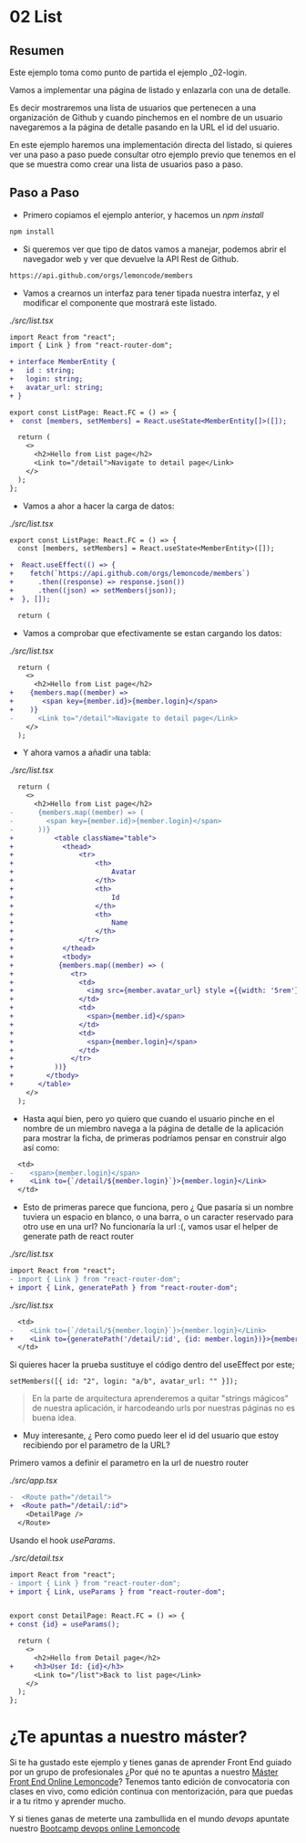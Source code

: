 # 02 List

## Resumen

Este ejemplo toma como punto de partida el ejemplo \_02-login.

Vamos a implementar una página de listado y enlazarla con una de detalle.

Es decir mostraremos una lista de usuarios que pertenecen a una organización
de Github y cuando pinchemos en el nombre de un usuario navegaremos a la
página de detalle pasando en la URL el id del usuario.

En este ejemplo haremos una implementación directa del listado, si
quieres ver una paso a paso puede consultar otro ejemplo previo que tenemos
en el que se muestra como crear una lista de usuarios paso a paso.

## Paso a Paso

- Primero copiamos el ejemplo anterior, y hacemos un _npm install_

```bash
npm install
```

- Si queremos ver que tipo de datos vamos a manejar, podemos abrir el navegador web y ver que devuelve la API Rest de Github.

```bash
https://api.github.com/orgs/lemoncode/members
```

- Vamos a crearnos un interfaz para tener tipada nuestra interfaz,
  y el modificar el componente que mostrará este listado.

_./src/list.tsx_

```diff
import React from "react";
import { Link } from "react-router-dom";

+ interface MemberEntity {
+   id : string;
+   login: string;
+   avatar_url: string;
+ }

export const ListPage: React.FC = () => {
+  const [members, setMembers] = React.useState<MemberEntity[]>([]);

  return (
    <>
      <h2>Hello from List page</h2>
      <Link to="/detail">Navigate to detail page</Link>
    </>
  );
};
```

- Vamos a ahor a hacer la carga de datos:

_./src/list.tsx_

```diff
export const ListPage: React.FC = () => {
  const [members, setMembers] = React.useState<MemberEntity>([]);

+  React.useEffect(() => {
+    fetch(`https://api.github.com/orgs/lemoncode/members`)
+      .then((response) => response.json())
+      .then((json) => setMembers(json));
+  }, []);

  return (
```

- Vamos a comprobar que efectivamente se estan cargando los datos:

_./src/list.tsx_

```diff
  return (
    <>
      <h2>Hello from List page</h2>
+    {members.map((member) =>
+       <span key={member.id}>{member.login}</span>
+    )}
-      <Link to="/detail">Navigate to detail page</Link>
    </>
  );
```

- Y ahora vamos a añadir una tabla:

_./src/list.tsx_

```diff
  return (
    <>
      <h2>Hello from List page</h2>
-      {members.map((member) => (
-        <span key={member.id}>{member.login}</span>
-      ))}
+          <table className="table">
+            <thead>
+                <tr>
+                    <th>
+                        Avatar
+                    </th>
+                    <th>
+                        Id
+                    </th>
+                    <th>
+                        Name
+                    </th>
+                </tr>
+            </thead>
+            <tbody>
+           {members.map((member) => (
+              <tr>
+                <td>
+                  <img src={member.avatar_url} style ={{width: '5rem'}}/>
+                </td>
+                <td>
+                  <span>{member.id}</span>
+                </td>
+                <td>
+                  <span>{member.login}</span>
+                </td>
+              </tr>
+          ))}
+        </tbody>
+      </table>
    </>
  );
```

- Hasta aquí bien, pero yo quiero que cuando el usuario pinche en el nombre de un
  miembro navega a la página de detalle de la aplicación para mostrar la ficha, de
  primeras podríamos pensar en construir algo así como:

```diff
  <td>
-    <span>{member.login}</span>
+    <Link to={`/detail/${member.login}`}>{member.login}</Link>
  </td>
```

- Esto de primeras parece que funciona, pero ¿ Que pasaría si un nombre tuviera
  un espacio en blanco, o una barra, o un caracter reservado para otro use en una
  url? No funcionaría la url :(, vamos usar el helper de generate path de react
  router

_./src/list.tsx_

```diff
import React from "react";
- import { Link } from "react-router-dom";
+ import { Link, generatePath } from "react-router-dom";
```

_./src/list.tsx_

```diff
  <td>
-    <Link to={`/detail/${member.login}`}>{member.login}</Link>
+    <Link to={generatePath('/detail/:id', {id: member.login})}>{member.login}</Link>
  </td>
```

Si quieres hacer la prueba sustituye el código dentro del useEffect por este;

```tsx
setMembers([{ id: "2", login: "a/b", avatar_url: "" }]);
```

> En la parte de arquitectura aprenderemos a quitar "strings mágicos" de nuestra
> aplicación, ir harcodeando urls por nuestras páginas no es buena idea.

- Muy interesante, ¿ Pero como puedo leer el id del usuario que estoy
  recibiendo por el parametro de la URL?

Primero vamos a definir el parametro en la url de nuestro router

_./src/app.tsx_

```diff
-  <Route path="/detail">
+  <Route path="/detail/:id">
    <DetailPage />
  </Route>
```

Usando el hook _useParams_.

_./src/detail.tsx_

```diff
import React from "react";
- import { Link } from "react-router-dom";
+ import { Link, useParams } from "react-router-dom";


export const DetailPage: React.FC = () => {
+ const {id} = useParams();

  return (
    <>
      <h2>Hello from Detail page</h2>
+     <h3>User Id: {id}</h3>
      <Link to="/list">Back to list page</Link>
    </>
  );
};
```

# ¿Te apuntas a nuestro máster?

Si te ha gustado este ejemplo y tienes ganas de aprender Front End
guiado por un grupo de profesionales ¿Por qué no te apuntas a
nuestro [Máster Front End Online Lemoncode](https://lemoncode.net/master-frontend#inicio-banner)? Tenemos tanto edición de convocatoria
con clases en vivo, como edición continua con mentorización, para
que puedas ir a tu ritmo y aprender mucho.

Y si tienes ganas de meterte una zambullida en el mundo _devops_
apuntate nuestro [Bootcamp devops online Lemoncode](https://lemoncode.net/bootcamp-devops#bootcamp-devops/inicio)
